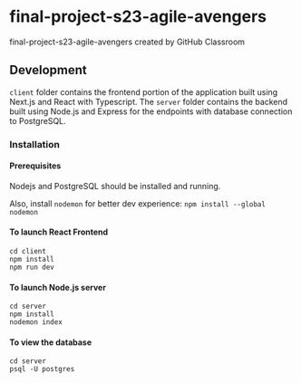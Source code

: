 # final-project-s23-agile-avengers

final-project-s23-agile-avengers created by GitHub Classroom

## Development

`client` folder contains the frontend portion of the application built using Next.js and React with Typescript. The `server` folder contains the backend built using Node.js and Express for the endpoints with database connection to PostgreSQL.

### Installation

#### Prerequisites

Nodejs and PostgreSQL should be installed and running.

Also, install `nodemon` for better dev experience: `npm install --global nodemon`

#### To launch React Frontend

```{cmd}
cd client
npm install
npm run dev
```

#### To launch Node.js server

```{cmd}
cd server
npm install
nodemon index
```

#### To view the database

```{cmd}
cd server
psql -U postgres
```

